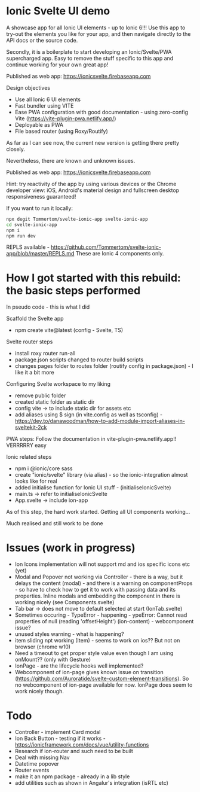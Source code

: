 # Ionic Svelte UI demo
A showcase app for all Ionic UI elements - up to Ionic 6!!! Use this app to try-out the elements you like for your app, and then navigate directly to the API docs or the source code.

Secondly, it is a boilerplate to start developing an Ionic/Svelte/PWA supercharged app. Easy to remove the stuff specific to this app and continue working for your own great app!

Published as web app: https://ionicsvelte.firebaseapp.com

Design objectives
- Use all Ionic 6 UI elements
- Fast bundler using VITE
- Ease PWA configuration with good documentation - using zero-config Vite (https://vite-plugin-pwa.netlify.app/)
- Deployable as PWA
- File based router (using Roxy/Routify)

As far as I can see now, the current new version is getting there pretty closely. 

Nevertheless, there are known and unknown issues.

Published as web app: https://ionicsvelte.firebaseapp.com

Hint: try reactivity of the app by using various devices or the Chrome developer view: iOS, Android's material design and fullscreen desktop responsiveness guaranteed!

If you want to run it locally:

```bash
npx degit Tommertom/svelte-ionic-app svelte-ionic-app
cd svelte-ionic-app
npm i
npm run dev
```

REPLS available - https://github.com/Tommertom/svelte-ionic-app/blob/master/REPLS.md
These are Ionic 4 components only.

# How I got started with this rebuild: the basic steps performed
In pseudo code - this is what I did

Scaffold the Svelte app
- npm create vite@latest (config - Svelte, TS)

Svelte router steps
- install roxy router run-all
- package.json scripts changed to router build scripts
- changes pages folder to routes folder (routify config in package.json) - I like it a bit more

Configuring Svelte workspace to my liking
- remove public folder
- created static folder as static dir
- config vite -> to include static dir for assets etc
- add aliases using $ sign (in vite.config as well as tsconfig) - https://dev.to/danawoodman/how-to-add-module-import-aliases-in-sveltekit-2ck

PWA steps:
Follow the documentation in vite-plugin-pwa.netlify.app!! VERRRRRY easy

Ionic related steps
- npm i @ionic/core  sass
- create "ionic/svelte" library (via alias) - so the ionic-integration almost looks like for real
- added initialise function for Ionic UI stuff - (initialiseIonicSvelte)
- main.ts -> refer to initialiseIonicSvelte
- App.svelte -> include ion-app 

As of this step, the hard work started. Getting all UI components working... 

Much realised and still work to be done

# Issues (work in progress)
- Ion Icons implementation will not support md and ios specific icons etc (yet)
- Modal and Popover not working via Controller - there is a way, but it delays the content (modal) - and there is a warning on componentProps - so have to check how to get it to work with passing data and its properties. Inline modals and embedding the component in there is working nicely (see Components.svelte)
- Tab bar -> does not move to default selected at start (IonTab.svelte)
- Sometimes occuring - TypeError - happening - ypeError: Cannot read properties of null (reading 'offsetHeight') (ion-content) - webcomponent issue?
- unused styles warning - what is happening?
- item sliding npt working (Item) - seems to work on ios?? But not on browser (chrome w10)
- Need a timeout to get proper style value even though I am using onMount?? (only with Gesture)
- IonPage - are the lifecycle hooks well implemented? 
- Webcomponent of ion-page gives known issue on transition (https://github.com/Auroratide/svelte-custom-element-transitions). So no webcomponent of ion-page available for now. IonPage does seem to work nicely though.

# Todo
- Controller - implement Card modal
- Ion Back Button - testing if it works - https://ionicframework.com/docs/vue/utility-functions
- Research if ion-router and such need to be built
- Deal with missing Nav
- Datetime popover
- Router events 
- make it an npm package - already in a lib style
- add utilities such as shown in Angalur's integration (isRTL etc)
